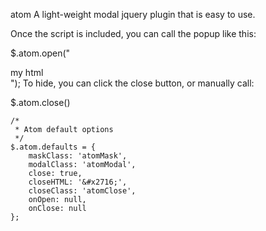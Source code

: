 atom
A light-weight modal jquery plugin that is easy to use.

Once the script is included, you can call the popup like this:

$.atom.open("<div>my html</div>");
To hide, you can click the close button, or manually call:

$.atom.close()

	/*
	 * Atom default options
	 */
	$.atom.defaults = {
		maskClass: 'atomMask',
		modalClass: 'atomModal',
		close: true,
		closeHTML: '&#x2716;',
		closeClass: 'atomClose',
		onOpen: null,
		onClose: null
	};